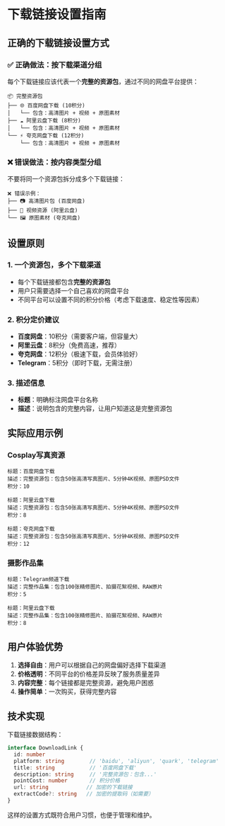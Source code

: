 # 下载链接设置指南

## 正确的下载链接设置方式

### ✅ 正确做法：按下载渠道分组

每个下载链接应该代表一个**完整的资源包**，通过不同的网盘平台提供：

```
📦 完整资源包
├── 🌐 百度网盘下载 (10积分)
│   └── 包含：高清图片 + 视频 + 原图素材
├── ☁️ 阿里云盘下载 (8积分) 
│   └── 包含：高清图片 + 视频 + 原图素材
└── ⚡ 夸克网盘下载 (12积分)
    └── 包含：高清图片 + 视频 + 原图素材
```

### ❌ 错误做法：按内容类型分组

不要将同一个资源包拆分成多个下载链接：

```
❌ 错误示例：
├── 📷 高清图片包 (百度网盘)
├── 🎥 视频资源 (阿里云盘)  
└── 🖼️ 原图素材 (夸克网盘)
```

## 设置原则

### 1. 一个资源包，多个下载渠道
- 每个下载链接都包含**完整的资源包**
- 用户只需要选择一个自己喜欢的网盘平台
- 不同平台可以设置不同的积分价格（考虑下载速度、稳定性等因素）

### 2. 积分定价建议
- **百度网盘**：10积分（需要客户端，但容量大）
- **阿里云盘**：8积分（免费高速，推荐）
- **夸克网盘**：12积分（极速下载，会员体验好）
- **Telegram**：5积分（即时下载，无需注册）

### 3. 描述信息
- **标题**：明确标注网盘平台名称
- **描述**：说明包含的完整内容，让用户知道这是完整资源包

## 实际应用示例

### Cosplay写真资源
```
标题：百度网盘下载
描述：完整资源包：包含50张高清写真图片、5分钟4K视频、原图PSD文件
积分：10

标题：阿里云盘下载  
描述：完整资源包：包含50张高清写真图片、5分钟4K视频、原图PSD文件
积分：8

标题：夸克网盘下载
描述：完整资源包：包含50张高清写真图片、5分钟4K视频、原图PSD文件  
积分：12
```

### 摄影作品集
```
标题：Telegram频道下载
描述：完整作品集：包含100张精修图片、拍摄花絮视频、RAW原片
积分：5

标题：阿里云盘下载
描述：完整作品集：包含100张精修图片、拍摄花絮视频、RAW原片
积分：8
```

## 用户体验优势

1. **选择自由**：用户可以根据自己的网盘偏好选择下载渠道
2. **价格透明**：不同平台的价格差异反映了服务质量差异
3. **内容完整**：每个链接都是完整资源，避免用户困惑
4. **操作简单**：一次购买，获得完整内容

## 技术实现

下载链接数据结构：
```typescript
interface DownloadLink {
  id: number
  platform: string        // 'baidu', 'aliyun', 'quark', 'telegram'
  title: string           // '百度网盘下载'
  description: string     // '完整资源包：包含...'
  pointCost: number       // 积分价格
  url: string            // 加密的下载链接
  extractCode?: string   // 加密的提取码（如需要）
}
```

这样的设置方式既符合用户习惯，也便于管理和维护。
